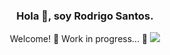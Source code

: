
<h3 align="center">Hola 👋, soy Rodrigo Santos.</h3>


<p align="center">
Welcome!
🚧 Work in progress... 🚧

   <img src="https://img.shields.io/badge/STATUS-EN%20DESAROLLO-green">
   </p>

